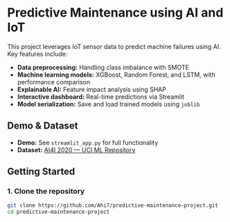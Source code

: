 #  Predictive Maintenance using AI and IoT

This project leverages IoT sensor data to predict machine failures using AI. Key features include:

- **Data preprocessing:** Handling class imbalance with SMOTE
- **Machine learning models:** XGBoost, Random Forest, and LSTM, with performance comparison
- **Explainable AI:** Feature impact analysis using SHAP
- **Interactive dashboard:** Real-time predictions via Streamlit
- **Model serialization:** Save and load trained models using `joblib`

## Demo & Dataset
- **Demo:** See `streamlit_app.py` for full functionality
- **Dataset:** [AI4I 2020 — UCI ML Repository](https://archive.ics.uci.edu/ml/datasets/AI4I+2020+Predictive+Maintenance+Dataset)

##  Getting Started

### 1. Clone the repository
```bash
git clone https://github.com/Ahi7/predictive-maintenance-project.git
cd predictive-maintenance-project

